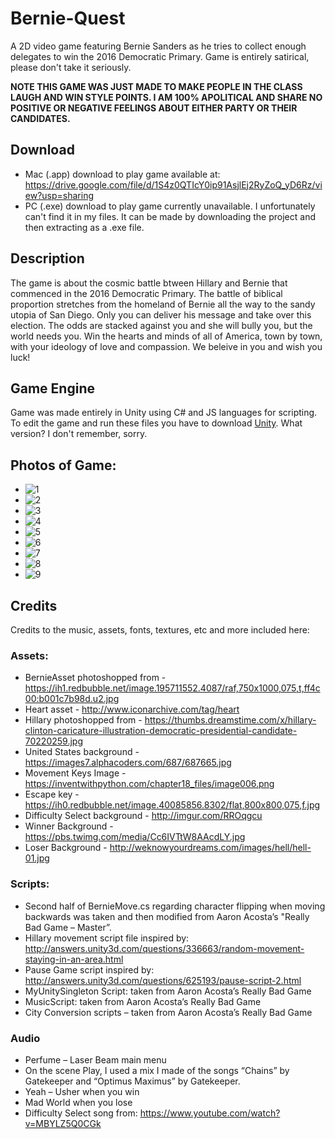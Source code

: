 # Bernie-Quest
A 2D video game featuring Bernie Sanders as he tries to collect enough delegates to win the 2016 Democratic Primary. Game is entirely satirical, please don't take it seriously.

**NOTE THIS GAME WAS JUST MADE TO MAKE PEOPLE IN THE CLASS LAUGH AND WIN STYLE POINTS. I AM 100% APOLITICAL AND SHARE NO POSITIVE OR NEGATIVE FEELINGS ABOUT EITHER PARTY OR THEIR CANDIDATES.**

## Download
- Mac (.app) download to play game available at: https://drive.google.com/file/d/1S4z0QTIcY0ip91AsjlEj2RyZoQ_yD6Rz/view?usp=sharing
- PC (.exe) download to play game currently unavailable. I unfortunately can't find it in my files. It can be made by downloading the project and then extracting as a .exe file.

## Description
The game is about the cosmic battle btween Hillary and Bernie that commenced in the 2016 Democratic Primary. The battle of biblical proportion stretches from the homeland of Bernie all the way to the sandy utopia of San Diego. Only you can deliver his message and take over this election. The odds are stacked against you and she will bully you, but the world needs you. Win the hearts and minds of all of America, town by town, with your ideology of love and compassion. We beleive in you and wish you luck!

## Game Engine
Game was made entirely in Unity using C# and JS languages for scripting. To edit the game and run these files you have to download [Unity](https://unity.com/). What version? I don't remember, sorry.

## Photos of Game:
- ![1](https://i.imgur.com/PjroXed.png)
- ![2](https://i.imgur.com/Yr1FmHj.png)
- ![3](https://i.imgur.com/sjCwgpd.png)
- ![4](https://i.imgur.com/dLPZQaG.png)
- ![5](https://i.imgur.com/RPJ5ffj.png)
- ![6](https://i.imgur.com/AZRrcdt.png)
- ![7](https://i.imgur.com/y59eY5D.png)
- ![8](https://i.imgur.com/mfhdyO8.png)
- ![9](https://i.imgur.com/Ac9pUzy.png)


## Credits
Credits to the music, assets, fonts, textures, etc and more included here:

### Assets:
- BernieAsset photoshopped from - https://ih1.redbubble.net/image.195711552.4087/raf,750x1000,075,t,ff4c00:b001c7b98d.u2.jpg
- Heart asset -  http://www.iconarchive.com/tag/heart
- Hillary photoshopped from -  https://thumbs.dreamstime.com/x/hillary-clinton-caricature-illustration-democratic-presidential-candidate-70220259.jpg
- United States background - https://images7.alphacoders.com/687/687665.jpg
- Movement Keys Image - https://inventwithpython.com/chapter18_files/image006.png
- Escape key -  https://ih0.redbubble.net/image.40085856.8302/flat,800x800,075,f.jpg
- Difficulty Select background - http://imgur.com/RROqgcu
- Winner Background -  https://pbs.twimg.com/media/Cc6IVTtW8AAcdLY.jpg
- Loser Background - http://weknowyourdreams.com/images/hell/hell-01.jpg

### Scripts:
- Second half of BernieMove.cs regarding character flipping when moving backwards was taken and then modified from Aaron Acosta’s "Really Bad Game – Master”.
- Hillary movement script file inspired by: http://answers.unity3d.com/questions/336663/random-movement-staying-in-an-area.html
- Pause Game script inspired by: http://answers.unity3d.com/questions/625193/pause-script-2.html
- MyUnitySingleton Script: taken from Aaron Acosta’s Really Bad Game
- MusicScript: taken from Aaron Acosta’s Really Bad Game
- City Conversion scripts – taken from Aaron Acosta’s Really Bad Game

### Audio
- Perfume – Laser Beam main menu
- On the scene Play, I used a mix I made of the songs “Chains” by Gatekeeper and “Optimus Maximus” by Gatekeeper.
- Yeah – Usher when you win
- Mad World when you lose
- Difficulty Select song from: https://www.youtube.com/watch?v=MBYLZ5Q0CGk
